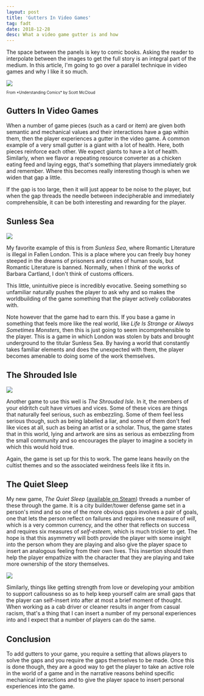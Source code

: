 ```yaml
---
layout: post
title: 'Gutters In Video Games'
tag: fadt
date: 2018-12-28
desc: What a video game gutter is and how 
---
```



The space between the panels is key to comic books. Asking the reader to interpolate between the images to get the full story is an integral part of the medium. In this article, I'm going to go over a parallel technique in video games and why I like it so much.

<img src="/blogImages/comic_gutter.png" />
<p style="font-size:10px">From *Understanding Comics* by Scott McCloud

## Gutters In Video Games

When a number of game pieces (such as a card or item) are given both semantic and mechanical values and their interactions have a gap within them, then the player experiences a gutter in the video game. A common example of a very small gutter is a giant with a lot of health. Here, both pieces reinforce each other. We expect giants to have a lot of health. Similarly, when we flavor a repeating resource converter as a chicken eating feed and laying eggs, that's something that players immediately grok and remember. Where this becomes really interesting though is when we widen that gap a little.


If the gap is too large, then it will just appear to be noise to the player, but when the gap threads the needle between indecipherable and immediately comprehensible, it can be both interesting and rewarding for the player.

## Sunless Sea
<img src="/blogImages/sunlessSea.png" />

My favorite example of this is from *Sunless Sea*, where Romantic Literature is illegal in Fallen London. This is a place where you can freely buy honey steeped in the dreams of prisoners and crates of human souls, but Romantic Literature is banned. Normally, when I think of the works of Barbara Cartland, I don't think of customs officers.


This little, unintuitive piece is incredibly evocative. Seeing something so unfamiliar naturally pushes the player to ask why and so makes the worldbuilding of the game something that the player actively collaborates with.


Note however that the game had to earn this. If you base a game in something that feels more like the real world, like *Life Is Strange* or *Always Sometimes Monsters*, then this is just going to seem incomprehensible to the player. This is a game in which London was stolen by bats and brought underground to the titular Sunless Sea. By having a world that constantly takes familiar elements and does the unexpected with them, the player becomes amenable to doing some of the work themselves.

## The Shrouded Isle
<img src="/blogImages/shroudedIsle.png" />

Another game to use this well is *The Shrouded Isle*. In it, the members of your eldritch cult have virtues and vices. Some of these vices are things that naturally feel serious, such as embezzling. Some of them feel less serious though, such as being labelled a liar, and some of them don't feel like vices at all, such as being an artist or a scholar. Thus, the game states that in this world, lying and artwork are sins as serious as embezzling from the small community and so encourages the player to imagine a society in which this would hold true.


Again, the game is set up for this to work. The game leans heavily on the cultist themes and so the associated weirdness feels like it fits in.

## The Quiet Sleep

My new game, *The Quiet Sleep* ([available on Steam](http://store.steampowered.com/app/724510/The_Quiet_Sleep/)) threads a number of these through the game. It is a city builder/tower defense game set in a person's mind and so one of the more obvious gaps involves a pair of goals, one that lets the person reflect on failures and requires one measure of *will*, which is a very common currency, and the other that reflects on success and requires six measures of *self-esteem*, which is much trickier to get. The hope is that this asymmetry will both provide the player with some insight into the person whom they are playing and also give the player space to insert an analogous feeling from their own lives. This insertion should then help the player empathize with the character that they are playing and take more ownership of the story themselves.

<img src="/blogImages/tqs_shareExperience.png">

Similarly, things like getting strength from love or developing your ambition to support callousness so as to help keep yourself calm are small gaps that the player can self-insert into after at most a brief moment of thought. When working as a cab driver or cleaner results in anger from casual racism, that's a thing that I can insert a number of my personal experiences into and I expect that a number of players can do the same.

## Conclusion

To add gutters to your game, you require a setting that allows players to solve the gaps and you require the gaps themselves to be made. Once this is done though, they are a good way to get the player to take an active role in the world of a game and in the narrative reasons behind specific mechanical interactions and to give the player space to insert personal experiences into the game.

